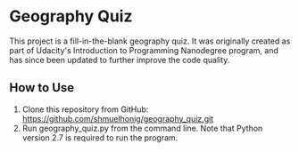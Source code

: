 # Geography Quiz
This project is a fill-in-the-blank geography quiz. It was originally created as part of Udacity's Introduction to Programming Nanodegree program, and has since been updated to further improve the code quality.

## How to Use
1. Clone this repository from GitHub: https://github.com/shmuelhonig/geography_quiz.git
2. Run geography_quiz.py from the command line. Note that Python version 2.7 is required to run the program.
